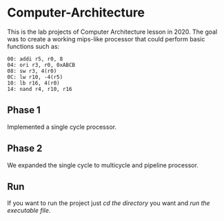 # Computer-Architecture

This is the lab projects of Computer Architecture lesson in 2020. The goal was to create a working mips-like processor that could perform basic functions such as:

```shell
00: addi r5, r0, 8
04: ori r3, r0, 0xABCB
08: sw r3, 4(r0) 
0C: lw r10, -4(r5)
10: lb r16, 4(r0) 
14: nand r4, r10, r16
```

## Phase 1

Implemented a single cycle processor. 

## Phase 2

We expanded the single cycle to multicycle and pipeline processor.

## Run 

If you want to run the project just *cd the directory* you want and *run the executable file*.
